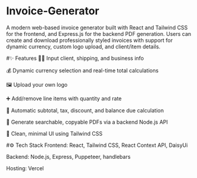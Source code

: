 # Invoice-Generator

A modern web-based invoice generator built with React and Tailwind CSS for the frontend, and Express.js for the backend PDF generation. Users can create and download professionally styled invoices with support for dynamic currency, custom logo upload, and client/item details.

#✨ Features
🧑‍💼 Input client, shipping, and business info

💰 Dynamic currency selection and real-time total calculations

🖼 Upload your own logo

➕ Add/remove line items with quantity and rate

🧾 Automatic subtotal, tax, discount, and balance due calculation

📄 Generate searchable, copyable PDFs via a backend Node.js API

🎯 Clean, minimal UI using Tailwind CSS

#⚙️ Tech Stack
Frontend: React, Tailwind CSS, React Context API, DaisyUi

Backend: Node.js, Express, Puppeteer, handlebars

Hosting: Vercel
